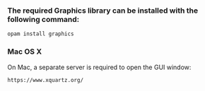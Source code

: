 ### The required Graphics library can be installed with the following command: ###
```
opam install graphics
```
### Mac OS X ###
On Mac, a separate server is required to open the GUI window:
```
https://www.xquartz.org/
```